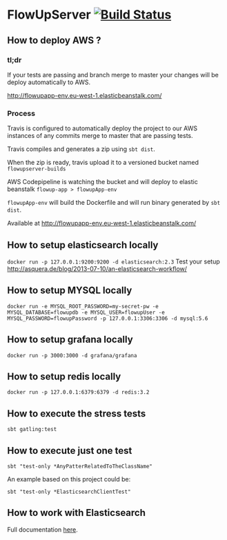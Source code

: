 # FlowUpServer [![Build Status](https://travis-ci.com/Karumi/FlowUpServer.svg?token=Kb2RqPaWxFZ8XPxpqvqz&branch=master)](https://travis-ci.com/Karumi/FlowUpServer)

## How to deploy AWS ?

### tl;dr
If your tests are passing and branch merge to master your changes will be deploy automatically to AWS.

http://flowupapp-env.eu-west-1.elasticbeanstalk.com/

### Process

Travis is configured to automatically deploy the project to our AWS instances of any commits merge to master that are passing tests. 

Travis compiles and generates a zip using `sbt dist`.

When the zip is ready, travis upload it to a versioned bucket named `flowupserver-builds`

AWS Codepipeline is watching the bucket and will deploy to elastic beanstalk `flowup-app > flowupApp-env`

`flowupApp-env` will build the Dockerfile and will run binary generated by `sbt dist`.

Available at http://flowupapp-env.eu-west-1.elasticbeanstalk.com/

## How to setup elasticsearch locally

`docker run -p 127.0.0.1:9200:9200 -d elasticsearch:2.3`
Test your setup http://asquera.de/blog/2013-07-10/an-elasticsearch-workflow/

## How to setup MYSQL locally

`docker run -e MYSQL_ROOT_PASSWORD=my-secret-pw -e MYSQL_DATABASE=flowupdb -e MYSQL_USER=flowupUser -e MYSQL_PASSWORD=flowupPassword -p 127.0.0.1:3306:3306 -d mysql:5.6`

## How to setup grafana locally

`docker run -p 3000:3000 -d grafana/grafana`

##  How to setup redis locally
`docker run -p 127.0.0.1:6379:6379 -d redis:3.2`

## How to execute the stress tests

`sbt gatling:test`

## How to execute just one test

`sbt "test-only *AnyPatterRelatedToTheClassName"`

An example based on this project could be:

`sbt "test-only *ElasticsearchClientTest"`

## How to work with Elasticsearch

Full documentation [here](./ELASTICSEARCH_TIPS.md).
